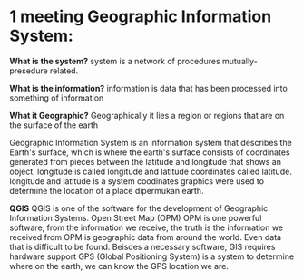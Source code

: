 1 meeting Geographic Information System:
=====================================

**What is the system?**
system is a network of procedures mutually-presedure
related.


**What is the information?** 
information is data that has been processed into something of information

**What it Geographic?** 
Geographically it lies a region or regions that are on the surface of the earth

Geographic Information System is an information system that describes the Earth's surface, which is where the earth's surface consists of coordinates generated from pieces between the latitude and longitude that shows an object.
longitude is called longitude and latitude coordinates called latitude. longitude and latitude is a system coodinates graphics were used to determine the location of a place dipermukan earth.


**QGIS**
QGIS is one of the software for the development of Geographic Information Systems.
Open Street Map (OPM) OPM is one powerful software, from the information we receive, the truth is the information we received from OPM is geographic data from around the world. Even data that is difficult to be found.
Beisdes a necessary software, GIS requires hardware support GPS (Global Positioning System) is a system to determine where on the earth, we can know the GPS location we are.
